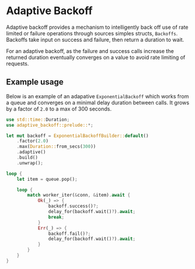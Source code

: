 # Adaptive Backoff
Adaptive backoff provides a mechanism to intelligently back off use of rate
limited or failure operations through sources simples structs, `Backoffs`. Backoffs
take input on success and failure, then return a duration to wait.

For an adaptive backoff, as the failure and success calls increase the returned
duration eventually converges on a value to avoid rate limiting of requests.


## Example usage
Below is an example of an adapative `ExponentialBackoff` which works from a queue
and converges on a minimal delay duration between calls. It grows by a factor of `2.0` to
a max of 300 seconds.

```rust
use std::time::Duration;
use adaptive_backoff::prelude::*;

let mut backoff = ExponentialBackoffBuilder::default()
    .factor(2.0)
    .max(Duration::from_secs(300))
    .adaptive()
    .build()
    .unwrap();

loop {
    let item = queue.pop();

    loop {
        match worker_iter(&conn, &item).await {
            Ok(_) => {
                backoff.success()?;
                delay_for(backoff.wait()?).await;
                break;
            }
            Err(_) => {
                backoff.fail()?;
                delay_for(backoff.wait()?).await;
            }
        }
    }
}
```
